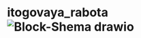 # itogovaya_rabota![Block-Shema drawio](https://user-images.githubusercontent.com/108088733/200139986-253df3b7-8de7-45b5-b404-703e7f2888d8.png)
